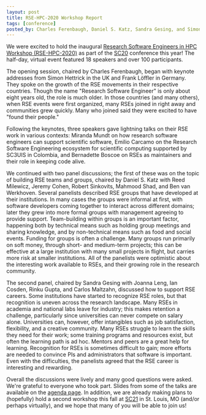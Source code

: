 ```yaml
---
layout: post
title: RSE-HPC-2020 Workshop Report
tags: [conference]
posted_by: Charles Ferenbaugh, Daniel S. Katz, Sandra Gesing, and Simon Hettrick
---
```


We were excited to hold the inaugural [Research Software Engineers in HPC
Workshop (RSE-HPC-2020)](https://us-rse.org/rse-hpc-2020/) as part of the
[SC20](https://sc20.supercomputing.org/) conference this year! The half-day,
virtual event featured 18 speakers and over 100 participants.

The opening session, chaired by Charles Ferenbaugh, began with keynote addresses
from Simon Hettrick in the UK and Frank Löffler in Germany. They spoke on the
growth of the RSE movements in their respective countries. Though the name
"Research Software Engineer" is only about eight years old, the role is much
older. In those countries (and many others), when RSE events were first
organized, many RSEs joined in right away and communities grew quickly. Many who
joined said they were excited to have "found their people."

Following the keynotes, three speakers gave lightning talks on their RSE work in
various contexts: Miranda Mundt on how research software engineers can support
scientific software, Emilio Carcamo on the Research Software Engineering
ecosystem for scientific computing supported by SC3UIS in Colombia, and
Bernadette Boscoe on RSEs as maintainers and their role in keeping code alive.

We continued with two panel discussions; the first of these was on the topic of
building RSE teams and groups, chaired by Daniel S. Katz with Reed Milewicz,
Jeremy Cohen, Robert Sinkovits, Mahmood Shad, and Ben van Werkhoven.
Several panelists described RSE groups that have developed at their
institutions. In many cases the groups were informal at first, with
software developers coming together to interact across different
domains; later they grew into more formal groups with management
agreeing to provide support. Team-building within groups is an
important factor, happening both by technical means such as holding
group meetings and sharing knowledge, and by non-technical means such
as food and social events. Funding for groups is often a challenge.
Many groups run primarily on soft money, through short- and medium-term
projects; this can be effective at a large institution with many small
projects in flight, but carries more risk at smaller institutions. All
of the panelists were optimistic about the interesting work available
to RSEs, and their growing role in the research community.

The second panel, chaired by Sandra Gesing with Joanna Leng, Ian Cosden, Rinku
Gupta, and Carlos Maltzahn, discussed how to support RSE careers. Some
institutions have started to recognize RSE roles, but that recognition is uneven
across the research landscape. Many RSEs in academia and national labs leave for
industry; this makes retention a challenge, particularly since universities can
never compete on salary alone. Universities can, however, offer intangibles such
as job satisfaction, flexibility, and a creative community. Many RSEs struggle
to learn the skills they need for their work; some training programs and
resources exist, but often the learning path is ad hoc. Mentors and peers are a
great help for learning. Recognition for RSEs is sometimes difficult to gain;
more efforts are needed to convince PIs and administrators that software is
important. Even with the difficulties, the panelists agreed that the RSE career
is interesting and rewarding.

Overall the discussions were lively and many good questions were asked. We're
grateful to everyone who took part. Slides from some of the talks are available
on the [agenda page](https://us-rse.org/rse-hpc-2020/agenda/).
In addition, we are already making plans to (hopefully)
hold a second workshop this fall at [SC21](https://sc21.supercomputing.org/)
in St. Louis, MO (and/or perhaps virtually), and we hope that many of you will
be able to join us!

